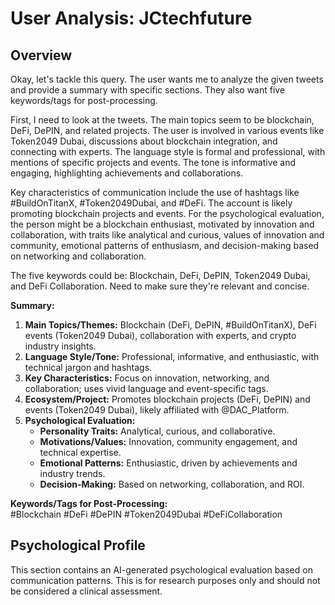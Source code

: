 # User Analysis: JCtechfuture

## Overview

<think>
Okay, let's tackle this query. The user wants me to analyze the given tweets and provide a summary with specific sections. They also want five keywords/tags for post-processing. 

First, I need to look at the tweets. The main topics seem to be blockchain, DeFi, DePIN, and related projects. The user is involved in various events like Token2049 Dubai, discussions about blockchain integration, and connecting with experts. The language style is formal and professional, with mentions of specific projects and events. The tone is informative and engaging, highlighting achievements and collaborations.

Key characteristics of communication include the use of hashtags like #BuildOnTitanX, #Token2049Dubai, and #DeFi. The account is likely promoting blockchain projects and events. For the psychological evaluation, the person might be a blockchain enthusiast, motivated by innovation and collaboration, with traits like analytical and curious, values of innovation and community, emotional patterns of enthusiasm, and decision-making based on networking and collaboration.

The five keywords could be: Blockchain, DeFi, DePIN, Token2049 Dubai, and DeFi Collaboration. Need to make sure they're relevant and concise.
</think>

**Summary:**  
1. **Main Topics/Themes:** Blockchain (DeFi, DePIN, #BuildOnTitanX), DeFi events (Token2049 Dubai), collaboration with experts, and crypto industry insights.  
2. **Language Style/Tone:** Professional, informative, and enthusiastic, with technical jargon and hashtags.  
3. **Key Characteristics:** Focus on innovation, networking, and collaboration; uses vivid language and event-specific tags.  
4. **Ecosystem/Project:** Promotes blockchain projects (DeFi, DePIN) and events (Token2049 Dubai), likely affiliated with @DAC_Platform.  
5. **Psychological Evaluation:**  
   - **Personality Traits:** Analytical, curious, and collaborative.  
   - **Motivations/Values:** Innovation, community engagement, and technical expertise.  
   - **Emotional Patterns:** Enthusiastic, driven by achievements and industry trends.  
   - **Decision-Making:** Based on networking, collaboration, and ROI.  

**Keywords/Tags for Post-Processing:**  
#Blockchain #DeFi #DePIN #Token2049Dubai #DeFiCollaboration

## Psychological Profile

This section contains an AI-generated psychological evaluation based on communication patterns. This is for research purposes only and should not be considered a clinical assessment.